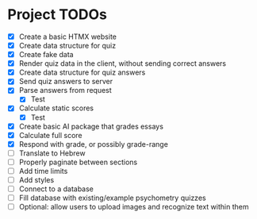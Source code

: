 # Project TODOs

- [x] Create a basic HTMX website
- [x] Create data structure for quiz
- [x] Create fake data
- [x] Render quiz data in the client, without sending correct answers
- [x] Create data structure for quiz answers
- [x] Send quiz answers to server
- [x] Parse answers from request
  - [x] Test
- [x] Calculate static scores
  - [x] Test
- [x] Create basic AI package that grades essays
- [x] Calculate full score
- [x] Respond with grade, or possibly grade-range
- [ ] Translate to Hebrew
- [ ] Properly paginate between sections
- [ ] Add time limits
- [ ] Add styles
- [ ] Connect to a database
- [ ] Fill database with existing/example psychometry quizzes
- [ ] Optional: allow users to upload images and recognize text within them
